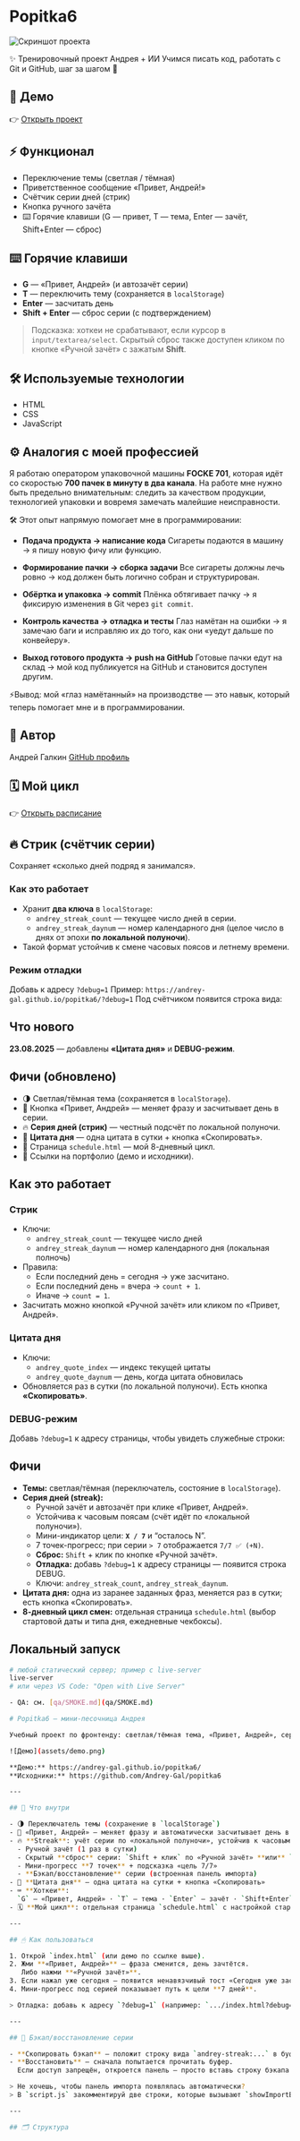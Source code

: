 # Popitka6

![Скриншот проекта](./assets/demo.png)



✨ Тренировочный проект Андрея + ИИ
Учимся писать код, работать с Git и GitHub, шаг за шагом 🚀

## 🚀 Демо
👉 [Открыть проект](https://andrey-gal.github.io/popitka6/)

## ⚡ Функционал
- Переключение темы (светлая / тёмная)
- Приветственное сообщение «Привет, Андрей!»
- Счётчик серии дней (стрик)
- Кнопка ручного зачёта
- ⌨️ Горячие клавиши (G — привет, T — тема, Enter — зачёт, Shift+Enter — сброс)
## ⌨️ Горячие клавиши

- **G** — «Привет, Андрей» (и автозачёт серии)
- **T** — переключить тему (сохраняется в `localStorage`)
- **Enter** — засчитать день
- **Shift + Enter** — сброс серии (с подтверждением)

> Подсказка: хоткеи не срабатывают, если курсор в `input/textarea/select`.
> Скрытый сброс также доступен кликом по кнопке «Ручной зачёт» с зажатым **Shift**.



## 🛠️ Используемые технологии
- HTML
- CSS
- JavaScript

## ⚙️ Аналогия с моей профессией

Я работаю оператором упаковочной машины **FOCKE 701**, которая идёт со скоростью **700 пачек в минуту в два канала**.
На работе мне нужно быть предельно внимательным: следить за качеством продукции, технологией упаковки и вовремя замечать малейшие неисправности.

🛠 Этот опыт напрямую помогает мне в программировании:

- **Подача продукта → написание кода**
  Сигареты подаются в машину → я пишу новую фичу или функцию.

- **Формирование пачки → сборка задачи**
  Все сигареты должны лечь ровно → код должен быть логично собран и структурирован.

- **Обёртка и упаковка → commit**
  Плёнка обтягивает пачку → я фиксирую изменения в Git через `git commit`.

- **Контроль качества → отладка и тесты**
  Глаз намётан на ошибки → я замечаю баги и исправляю их до того, как они «уедут дальше по конвейеру».

- **Выход готового продукта → push на GitHub**
  Готовые пачки едут на склад → мой код публикуется на GitHub и становится доступен другим.

⚡️Вывод: мой «глаз намётанный» на производстве — это навык, который теперь помогает мне и в программировании.

## 👤 Автор
Андрей Галкин
[GitHub профиль](https://github.com/Andrey-Gal)

## 🗓 Мой цикл

👉 [Открыть расписание](https://andrey-gal.github.io/popitka6/schedule.html)

## 🔥 Стрик (счётчик серии)

Сохраняет «сколько дней подряд я занимался».

### Как это работает
- Хранит **два ключа** в `localStorage`:
  - `andrey_streak_count` — текущее число дней в серии.
  - `andrey_streak_daynum` — номер календарного дня (целое число в днях от эпохи **по локальной полуночи**).
- Такой формат устойчив к смене часовых поясов и летнему времени.

### Режим отладки
Добавь к адресу `?debug=1`
Пример: `https://andrey-gal.github.io/popitka6/?debug=1`
Под счётчиком появится строка вида:

## Что нового
**23.08.2025** — добавлены **«Цитата дня»** и **DEBUG-режим**.

## Фичи (обновлено)
- 🌗 Светлая/тёмная тема (сохраняется в `localStorage`).
- 👋 Кнопка «Привет, Андрей» — меняет фразу и засчитывает день в серии.
- 🔥 **Серия дней (стрик)** — честный подсчёт по локальной полуночи.
- 📝 **Цитата дня** — одна цитата в сутки + кнопка «Скопировать».
- 📅 Страница `schedule.html` — мой 8-дневный цикл.
- 🔗 Ссылки на портфолио (демо и исходники).

## Как это работает

### Стрик
- Ключи:
  - `andrey_streak_count` — текущее число дней
  - `andrey_streak_daynum` — номер календарного дня (локальная полночь)
- Правила:
  - Если последний день = сегодня → уже засчитано.
  - Если последний день = вчера → `count + 1`.
  - Иначе → `count = 1`.
- Засчитать можно кнопкой «Ручной зачёт» или кликом по «Привет, Андрей».

### Цитата дня
- Ключи:
  - `andrey_quote_index` — индекс текущей цитаты
  - `andrey_quote_daynum` — день, когда цитата обновилась
- Обновляется раз в сутки (по локальной полуночи). Есть кнопка **«Скопировать»**.

### DEBUG-режим
Добавь `?debug=1` к адресу страницы, чтобы увидеть служебные строки:

## Фичи

- **Темы:** светлая/тёмная (переключатель, состояние в `localStorage`).
- **Серия дней (streak):**
  - Ручной зачёт и автозачёт при клике «Привет, Андрей».
  - Устойчива к часовым поясам (счёт идёт по «локальной полуночи»).
  - Мини-индикатор цели: **`X / 7`** и “осталось N”.
  - 7 точек-прогресс; при серии `> 7` отображается `7/7 ✅ (+N)`.
  - **Сброс:** `Shift` + клик по кнопке «Ручной зачёт».
  - **Отладка:** добавь `?debug=1` к адресу страницы — появится строка DEBUG.
  - Ключи: `andrey_streak_count`, `andrey_streak_daynum`.
- **Цитата дня:** одна из заранее заданных фраз, меняется раз в сутки; есть кнопка «Скопировать».
- **8-дневный цикл смен:** отдельная страница `schedule.html` (выбор стартовой даты и типа дня, ежедневные чекбоксы).

## Локальный запуск

```bash
# любой статический сервер; пример с live-server
live-server
# или через VS Code: "Open with Live Server"

- QA: см. [qa/SMOKE.md](qa/SMOKE.md)

# Popitka6 — мини-песочница Андрея

Учебный проект по фронтенду: светлая/тёмная тема, «Привет, Андрей», серия дней (streak) c мини-прогрессом 7/7, «Цитата дня», хоткеи, и отдельная страница с моим 8-дневным циклом.

![Демо](assets/demo.png)

**Демо:** https://andrey-gal.github.io/popitka6/
**Исходники:** https://github.com/Andrey-Gal/popitka6

---

## 🔧 Что внутри

- 🌗 Переключатель темы (сохранение в `localStorage`)
- 👋 «Привет, Андрей» — меняет фразу и автоматически засчитывает день в серии
- 🔥 **Streak**: учёт серии по «локальной полуночи», устойчив к часовым поясам
  - Ручной зачёт (1 раз в сутки)
  - Скрытый **сброс** серии: `Shift + клик` по «Ручной зачёт» **или** `Shift + Enter`
  - Мини-прогресс **7 точек** + подсказка «цель 7/7»
  - **Бэкап/восстановление** серии (встроенная панель импорта)
- 💬 **Цитата дня** — одна цитата на сутки + кнопка «Скопировать»
- ⌨️ **Хоткеи**:
  `G` — «Привет, Андрей» · `T` — тема · `Enter` — зачёт · `Shift+Enter` — сброс
- 🗓 **Мой цикл**: отдельная страница `schedule.html` с настройкой старта и чекбоксами на сегодня

---

## 🖱 Как пользоваться

1. Открой `index.html` (или демо по ссылке выше).
2. Жми **«Привет, Андрей»** — фраза сменится, день зачтётся.
   Либо нажми **«Ручной зачёт»**.
3. Если нажал уже сегодня — появится ненавязчивый тост «Сегодня уже засчитано ✅».
4. Мини-прогресс под серией показывает путь к цели **7 дней**.

> Отладка: добавь к адресу `?debug=1` (например: `.../index.html?debug=1`) — появится строка с техническими значениями.

---

## 💾 Бэкап/восстановление серии

- **Скопировать бэкап** — положит строку вида `andrey-streak:...` в буфер обмена.
- **Восстановить** — сначала попытается прочитать буфер.
  Если доступ запрещён, откроется панель — просто вставь строку бэкапа и нажми **«Импортировать»**.

> Не хочешь, чтобы панель импорта появлялась автоматически?
> В `script.js` закомментируй две строки, которые вызывают `showImportBox(...)` внутри `catch` в функциях `exportStreak()` и `importStreakFromClipboard()`.

---

## 🗂 Структура

